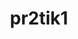 ---
title: pr2tik1
github: https://github.com/pr2tik1
mode: dark
transition: 1s
score: 69.3
archetype:
- Minimalistic
---